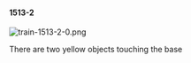 #### 1513-2
![train-1513-2-0.png](https://github.com/lil-lab/nlvr/raw/master/nlvr/train/images/48/train-1513-2-0.png "train-1513-2-0.png")

There are two yellow objects touching the base